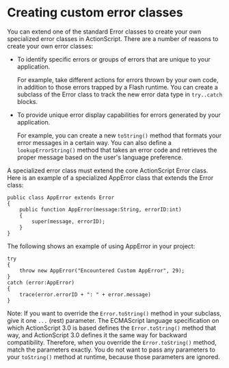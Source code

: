 # Creating custom error classes

You can extend one of the standard Error classes to create your own specialized
error classes in ActionScript. There are a number of reasons to create your own
error classes:

- To identify specific errors or groups of errors that are unique to your
  application.

  For example, take different actions for errors thrown by your own code, in
  addition to those errors trapped by a Flash runtime. You can create a subclass
  of the Error class to track the new error data type in `try..catch` blocks.

- To provide unique error display capabilities for errors generated by your
  application.

  For example, you can create a new `toString()` method that formats your error
  messages in a certain way. You can also define a `lookupErrorString()` method
  that takes an error code and retrieves the proper message based on the user's
  language preference.

A specialized error class must extend the core ActionScript Error class. Here is
an example of a specialized AppError class that extends the Error class:

    public class AppError extends Error
    {
        public function AppError(message:String, errorID:int)
        {
            super(message, errorID);
        }
    }

The following shows an example of using AppError in your project:

    try
    {
        throw new AppError("Encountered Custom AppError", 29);
    }
    catch (error:AppError)
    {
        trace(error.errorID + ": " + error.message)
    }

Note: If you want to override the `Error.toString()` method in your subclass,
give it one `...` (rest) parameter. The ECMAScript language specification on
which ActionScript 3.0 is based defines the `Error.toString()` method that way,
and ActionScript 3.0 defines it the same way for backward compatibility.
Therefore, when you override the `Error.toString()` method, match the parameters
exactly. You do not want to pass any parameters to your `toString()` method at
runtime, because those parameters are ignored.
